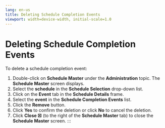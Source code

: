 ```yaml
---
lang: en-us
title: Deleting Schedule Completion Events
viewport: width=device-width, initial-scale=1.0
---
```


#  Deleting Schedule Completion Events

To delete a schedule completion event:

1.  Double-click on **Schedule Master** under the **Administration**
    topic. The **Schedule Master** screen displays.
2.  Select the **schedule** in the **Schedule Selection** drop-down
    list.
3.  Click on the **Event** tab in the **Schedule Details** frame.
4.  Select the **event** in the **Schedule Completion Events** list.
5.  Click the **Remove** button.
6.  Click **Yes** to confirm the deletion or click **No** to cancel the
    deletion.
7.  Click **Close ☒** (to the right of the **Schedule Master** tab) to
    close the **Schedule Master** screen.
:::

 

